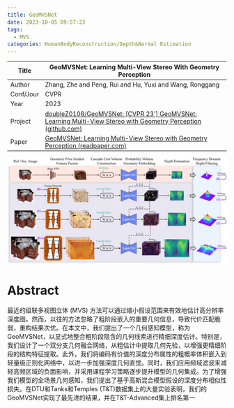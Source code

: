 ```yaml
---
title: GeoMVSNet
date: 2023-10-05 09:57:23
tags:
  - MVS
categories: HumanBodyReconstruction/Depth&Normal Estimation
---
```


| Title     | GeoMVSNet: Learning Multi-View Stereo With Geometry Perception                                                                                                                                                                      |
| --------- | ------------------------------------------------------------------------------------------------------------------------------------------------------------------------------ |
| Author    | Zhang, Zhe and Peng, Rui and Hu, Yuxi and Wang, Ronggang                                                                                                                       |
| Conf/Jour | CVPR                                                                                                                                                                           |
| Year      | 2023                                                                                                                                                                           |
| Project   | [doubleZ0108/GeoMVSNet: [CVPR 23'] GeoMVSNet: Learning Multi-View Stereo with Geometry Perception (github.com)](https://github.com/doubleZ0108/GeoMVSNet)                      |
| Paper     | [GeoMVSNet: Learning Multi-View Stereo with Geometry Perception (readpaper.com)](https://readpaper.com/pdf-annotate/note?pdfId=1807465782777293568&noteId=1990827633705815808) |

![image.png|666](https://raw.githubusercontent.com/qiyun71/Blog_images/main/pictures/20231005100022.png)

<!-- more -->

# Abstract

最近的级联多视图立体 (MVS) 方法可以通过缩小假设范围来有效地估计高分辨率深度图。然而，以往的方法忽略了粗阶段嵌入的重要几何信息，导致代价匹配脆弱，重构结果次优。在本文中，我们提出了一个几何感知模型，称为GeoMVSNet，以显式地整合粗阶段隐含的几何线索进行精细深度估计。特别是，我们设计了一个双分支几何融合网络，从粗估计中提取几何先验，以增强更精细阶段的结构特征提取。此外，我们将编码有价值的深度分布属性的粗概率体积嵌入到轻量级正则化网络中，以进一步加强深度几何直觉。同时，我们应用频域滤波来减轻高频区域的负面影响，并采用课程学习策略逐步提升模型的几何集成。为了增强我们模型的全场景几何感知，我们提出了基于高斯混合模型假设的深度分布相似性损失。在DTU和Tanks和Temples (T&T)数据集上的大量实验表明，我们的GeoMVSNet实现了最先进的结果，并在T&T-Advanced集上排名第一